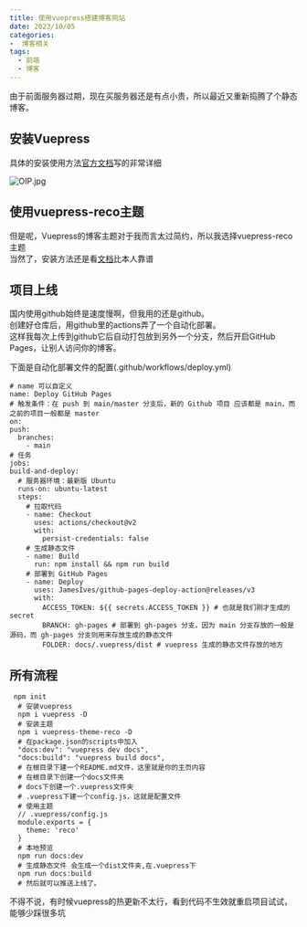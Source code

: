 ```yaml
---
title: 使用vuepress搭建博客网站
date: 2023/10/05
categories:
-  博客相关
tags:
  - 前端
  - 博客
---
```


由于前面服务器过期，现在买服务器还是有点小贵，所以最近又重新捣腾了个静态博客。

## 安装Vuepress
  具体的安装使用方法[官方文档](https://v2.vuepress.vuejs.org/zh/)写的非常详细<br>

  ![OIP.jpg](https://img1.imgtp.com/2023/10/06/LTPORYzI.jpg)

## 使用vuepress-reco主题
  但是呢，Vuepress的博客主题对于我而言太过简约，所以我选择vuepress-reco主题<br>
  当然了，安装方法还是看[文档](https://vuepress-theme-reco.recoluan.com/)比本人靠谱

## 项目上线
  国内使用github始终是速度慢啊，但我用的还是github。<br>创建好仓库后，用github里的actions弄了一个自动化部署。<br>这样我每次上传到github它后自动打包放到另外一个分支，然后开启GitHub Pages，让别人访问你的博客。<br>

  下面是自动化部署文件的配置(.github/workflows/deploy.yml)
  ```
  # name 可以自定义
name: Deploy GitHub Pages
# 触发条件：在 push 到 main/master 分支后，新的 Github 项目 应该都是 main，而之前的项目一般都是 master
on:
  push:
    branches:
      - main
# 任务
jobs:
  build-and-deploy:
    # 服务器环境：最新版 Ubuntu
    runs-on: ubuntu-latest
    steps:
      # 拉取代码
      - name: Checkout
        uses: actions/checkout@v2
        with:
          persist-credentials: false
      # 生成静态文件
      - name: Build
        run: npm install && npm run build
      # 部署到 GitHub Pages
      - name: Deploy
        uses: JamesIves/github-pages-deploy-action@releases/v3
        with:
          ACCESS_TOKEN: ${{ secrets.ACCESS_TOKEN }} # 也就是我们刚才生成的 secret
          BRANCH: gh-pages # 部署到 gh-pages 分支，因为 main 分支存放的一般是源码，而 gh-pages 分支则用来存放生成的静态文件
          FOLDER: docs/.vuepress/dist # vuepress 生成的静态文件存放的地方
  ```
## 所有流程
```
 npm init
  # 安装vuepress
  npm i vuepress -D
  # 安装主题
  npm i vuepress-theme-reco -D
  # 在package.json的scripts中加入
  "docs:dev": "vuepress dev docs",
  "docs:build": "vuepress build docs",
  # 在根目录下建一个README.md文件，这里就是你的主页内容
  # 在根目录下创建一个docs文件夹
  # docs下创建一个.vuepress文件夹
  # .vuepress下建一个config.js，这就是配置文件
  # 使用主题
  // .vuepress/config.js
  module.exports = {
    theme: 'reco'
  }
  # 本地预览
  npm run docs:dev
  # 生成静态文件 会生成一个dist文件夹,在.vuepress下
  npm run docs:build
  # 然后就可以推送上线了。
```
不得不说，有时候vuepress的热更新不太行，看到代码不生效就重启项目试试，能够少踩很多坑